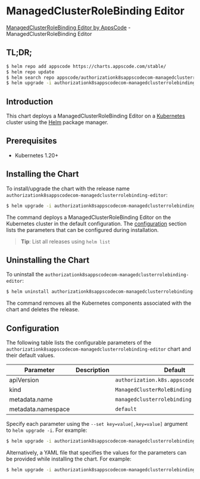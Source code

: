# ManagedClusterRoleBinding Editor

[ManagedClusterRoleBinding Editor by AppsCode](https://appscode.com) - ManagedClusterRoleBinding Editor

## TL;DR;

```bash
$ helm repo add appscode https://charts.appscode.com/stable/
$ helm repo update
$ helm search repo appscode/authorizationk8sappscodecom-managedclusterrolebinding-editor --version=v0.26.0
$ helm upgrade -i authorizationk8sappscodecom-managedclusterrolebinding-editor appscode/authorizationk8sappscodecom-managedclusterrolebinding-editor -n default --create-namespace --version=v0.26.0
```

## Introduction

This chart deploys a ManagedClusterRoleBinding Editor on a [Kubernetes](http://kubernetes.io) cluster using the [Helm](https://helm.sh) package manager.

## Prerequisites

- Kubernetes 1.20+

## Installing the Chart

To install/upgrade the chart with the release name `authorizationk8sappscodecom-managedclusterrolebinding-editor`:

```bash
$ helm upgrade -i authorizationk8sappscodecom-managedclusterrolebinding-editor appscode/authorizationk8sappscodecom-managedclusterrolebinding-editor -n default --create-namespace --version=v0.26.0
```

The command deploys a ManagedClusterRoleBinding Editor on the Kubernetes cluster in the default configuration. The [configuration](#configuration) section lists the parameters that can be configured during installation.

> **Tip**: List all releases using `helm list`

## Uninstalling the Chart

To uninstall the `authorizationk8sappscodecom-managedclusterrolebinding-editor`:

```bash
$ helm uninstall authorizationk8sappscodecom-managedclusterrolebinding-editor -n default
```

The command removes all the Kubernetes components associated with the chart and deletes the release.

## Configuration

The following table lists the configurable parameters of the `authorizationk8sappscodecom-managedclusterrolebinding-editor` chart and their default values.

|     Parameter      | Description |                       Default                        |
|--------------------|-------------|------------------------------------------------------|
| apiVersion         |             | <code>authorization.k8s.appscode.com/v1alpha1</code> |
| kind               |             | <code>ManagedClusterRoleBinding</code>               |
| metadata.name      |             | <code>managedclusterrolebinding</code>               |
| metadata.namespace |             | <code>default</code>                                 |


Specify each parameter using the `--set key=value[,key=value]` argument to `helm upgrade -i`. For example:

```bash
$ helm upgrade -i authorizationk8sappscodecom-managedclusterrolebinding-editor appscode/authorizationk8sappscodecom-managedclusterrolebinding-editor -n default --create-namespace --version=v0.26.0 --set apiVersion=authorization.k8s.appscode.com/v1alpha1
```

Alternatively, a YAML file that specifies the values for the parameters can be provided while
installing the chart. For example:

```bash
$ helm upgrade -i authorizationk8sappscodecom-managedclusterrolebinding-editor appscode/authorizationk8sappscodecom-managedclusterrolebinding-editor -n default --create-namespace --version=v0.26.0 --values values.yaml
```
